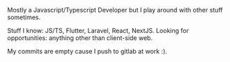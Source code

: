 Mostly a Javascript/Typescript Developer but I play around with other stuff sometimes.

Stuff I know: JS/TS, Flutter, Laravel, React, NextJS.
Looking for opportunities: anything other than client-side web.

My commits are empty cause I push to gitlab at work :).

